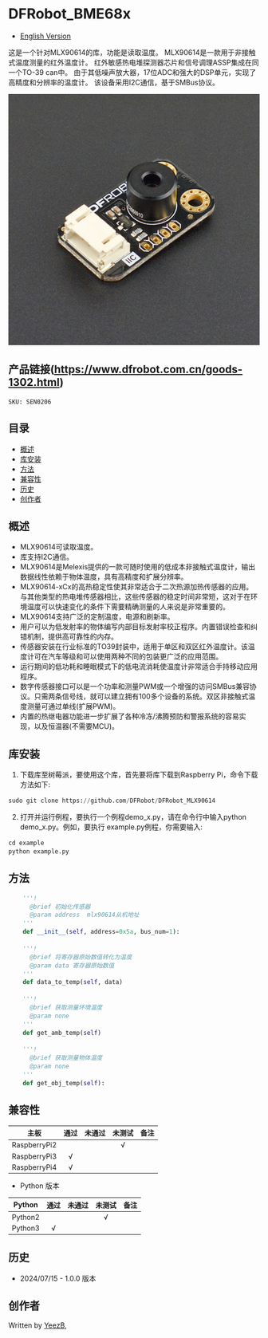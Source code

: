 # DFRobot_BME68x

* [English Version](./README.md)

这是一个针对MLX90614的库，功能是读取温度。
MLX90614是一款用于非接触式温度测量的红外温度计。
红外敏感热电堆探测器芯片和信号调理ASSP集成在同一个TO-39 can中。
由于其低噪声放大器，17位ADC和强大的DSP单元，实现了高精度和分辨率的温度计。
该设备采用I2C通信，基于SMBus协议。

![产品效果图](../../resources/images/mlx90614.png) 

## 产品链接(https://www.dfrobot.com.cn/goods-1302.html)
    SKU: SEN0206

## 目录

  * [概述](#概述)
  * [库安装](#库安装)
  * [方法](#方法)
  * [兼容性](#兼容性)
  * [历史](#历史)
  * [创作者](#创作者)

## 概述
* MLX90614可读取温度。
* 库支持I2C通信。
* MLX90614是Melexis提供的一款可随时使用的低成本非接触式温度计，输出数据线性依赖于物体温度，具有高精度和扩展分辨率。
* MLX90614-xCx的高热稳定性使其非常适合于二次热源加热传感器的应用。与其他类型的热电堆传感器相比，这些传感器的稳定时间非常短，这对于在环境温度可以快速变化的条件下需要精确测量的人来说是非常重要的。
* MLX90614支持广泛的定制温度，电源和刷新率。
* 用户可以为低发射率的物体编写内部目标发射率校正程序。内置错误检查和纠错机制，提供高可靠性的内存。
* 传感器安装在行业标准的TO39封装中，适用于单区和双区红外温度计。该温度计可在汽车等级和可以使用两种不同的包装更广泛的应用范围。
* 运行期间的低功耗和睡眠模式下的低电流消耗使温度计非常适合手持移动应用程序。
* 数字传感器接口可以是一个功率和测量PWM或一个增强的访问SMBus兼容协议。只需两条信号线，就可以建立拥有100多个设备的系统。双区非接触式温度测量可通过单线(扩展PWM)。
* 内置的热继电器功能进一步扩展了各种冷冻/沸腾预防和警报系统的容易实现，以及恒温器(不需要MCU)。

## 库安装
1. 下载库至树莓派，要使用这个库，首先要将库下载到Raspberry Pi，命令下载方法如下:<br>
```python
sudo git clone https://github.com/DFRobot/DFRobot_MLX90614
```
2. 打开并运行例程，要执行一个例程demo_x.py，请在命令行中输入python demo_x.py。例如，要执行 example.py例程，你需要输入:<br>

```python
cd example
python example.py 
```

## 方法

```python
    '''!
      @brief 初始化传感器
      @param address  mlx90614从机地址
    '''
    def __init__(self, address=0x5a, bus_num=1):
    
    '''!
      @brief 将寄存器原始数值转化为温度
      @param data 寄存器原始数值
    '''
    def data_to_temp(self, data)
    
    '''!
      @brief 获取测量环境温度
      @param none
    '''
    def get_amb_temp(self)
    
    '''!
      @brief 获取测量物体温度
      @param none
    '''
    def get_obj_temp(self):
```

## 兼容性

| 主板         | 通过 | 未通过 | 未测试 | 备注 |
| ------------ | :--: | :----: | :----: | :--: |
| RaspberryPi2 |      |        |   √    |      |
| RaspberryPi3 |   √    |        |      |      |
| RaspberryPi4 |  √   |        |        |      |

* Python 版本

| Python  | 通过 | 未通过 | 未测试 | 备注 |
| ------- | :--: | :----: | :----: | ---- |
| Python2 |     |        |    √    |      |
| Python3 |   √   |        |       |      |

## 历史

- 2024/07/15 - 1.0.0 版本

## 创作者

Written by [YeezB](roger961130@icloud.com), 









